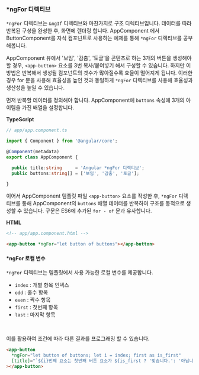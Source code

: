 ### *ngFor 디렉티브

`*ngFor` 디렉티브는 `&ngIf` 디렉티브와 마찬가지로 구조 디렉티브입니다. 데이터를 따라 반복된 구성을 완성한 후, 화면에 렌더링 합니다. AppComponent 에서 ButtonComponent를 자식 컴포넌트로 사용하는 예제를 통해 `*ngFor` 디렉티브를 공부해봅니다.

AppComponent 뷰에서 '보임', '감춤', '토글'을 콘텐츠로 하는 3개의 버튼을 생성해야 할 경우, `<app-button>` 요소를 3번 복사/붙여넣기 해서 구성할 수 있습니다. 하지만 이 방법은 반복해서 생성될 컴포넌트의 갯수가 많아질수록 효율이 떨어지게 됩니다. 이러한 경우 for 문을 사용해 효율성을 높인 것과 동일하게 `*ngFor` 디렉티브를 사용해 효율성과 생산성을 높일 수 있습니다.

먼저 반복할 데이터를 정의해야 합니다. AppComponent에 `buttons` 속성에 3개의 아이템을 가진 배열을 설정합니다.

**TypeScript**
```ts
// app/app.component.ts

import { Component } from '@angular/core';

@Component(metadata)
export class AppComponent {

  public title:string     = 'Angular *ngFor 디렉티브';
  public buttons:string[] = ['보임', '감춤', '토글'];

}
```

이어서 AppComponent 템플릿 파일 `<app-button>` 요소를 작성한 후, `*ngFor` 디렉티브를 통해 AppComponent의 `buttons` 배열 데이터를 반복하여 구조를 동적으로 생성할 수 있습니다. 구문은 ES6에 추가된 `for - of` 문과 유사합니다.

**HTML**
```html
<!-- app/app.component.html -->

<app-button *ngFor="let button of buttons"></app-button>
```

#### *ngFor 로컬 변수

`*ngFor` 디렉티브는 템플릿에서 사용 가능한 로컬 변수를 제공합니다.

- `index` : 개별 항목 인덱스
- `odd` : 홀수 항목
- `even` : 짝수 항목
- `first` : 첫번째 항목
- `last` : 마지막 항목

<br>

이를 활용하여 조건에 따라 다른 결과를 프로그래밍 할 수 있습니다.

```html
<app-button
  *ngFor="let button of buttons; let i = index; first as is_first"
  [title]="`${i}번째 요소는 첫번째 버튼 요소가 ${is_first ? '맞습니다.': '아닙니다.'}`"
></app-button>
```